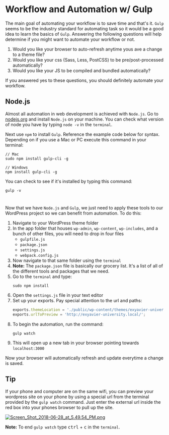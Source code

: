 # Workflow and Automation w/ Gulp

The main goal of automating your workflow is to save time and that's it. `Gulp` seems to be the industry standard for automating task so it would be a good idea to learn the basics of `Gulp`. Answering the following questions will help determine if you might want to automate your workflow or not.  

1. Would you like your browser to auto-refresh anytime yous ave a change to a theme file?
2. Would you like your css (Sass, Less, PostCSS) to be pre/post-processed automatically?
3. Would you like your JS to be compiled and bundled automatically?

If you answered yes to these questions, you should definitely automate your workflow.  

## Node.js

Almost all automation in web development is achieved with `Node.js`. Go to [nodejs.org](https://nodejs.org/en/) and install `Node.js` on your machine. You can check what version of node you have by typing `node -v` in the `terminal`.  

Next use `npm` to install `Gulp`. Reference the example code below for syntax. Depending on if you use a Mac or PC execute this command in your terminal:

```
// Mac
sudo npm install gulp-cli -g

// Windows
npm install gulp-cli -g
```

You can check to see if it's installed by typing this command:

```
gulp -v
```

# 

Now that we have `Node.js` and `Gulp`, we just need to apply these tools to our WordPress project so we can benefit from automation. To do this:  

1. Navigate to your WordPress theme folder
2. In the app folder that houses `wp-admin`, `wp-content`, `wp-includes`, and a bunch of other files, you will need to drop in four files
    - `gulpfile.js`
    - `package.json`
    - `settings.js`
    - `webpack.config.js`
3. Now navigate to that same folder using the `terminal`
4. **Note:** The `package.json` file is basically our grocery list. It's a list of all of the different tools and packages that we need.
5. Go to the `terminal` and type:
    ```
    sudo npm install
    ```
6. Open the `settings.js` file in your text editor
7. Set up your exports. Pay special attention to the url and paths:
    ```javascript
    exports.themeLocation = './public/wp-content/themes/exyavier-university-theme/'; // relative to where the settings.js folder lives
    exports.urlToPreview = 'http://exyavier-university.local/';
    ```
8. To begin the automation, run the command:
    ```
    gulp watch
    ```
9. This will open up a new tab in your browser pointing towards `localhost:3000`

Now your browser will automatically refresh and update everytime a change is saved.

## Tip

If your phone and computer are on the same wifi, you can preview your wordpress site on your phone by using a special url from the terminal provided by the `gulp watch` command. Just enter the external url inside the red box into your phones browser to pull up the site.

[![Screen_Shot_2018-06-28_at_5.49.54_PM.png](https://s15.postimg.cc/llmnrfqqj/Screen_Shot_2018-06-28_at_5.49.54_PM.png)](https://postimg.cc/image/gzqjj357b/)

**Note:** To end `gulp watch` type <kbd>ctrl</kbd> + <kbd>c</kbd> in the `terminal`.
